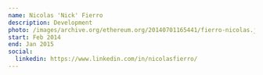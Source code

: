 ```yaml
---
name: Nicolas 'Nick' Fierro
description: Development
photo: /images/archive.org/ethereum.org/20140701165441/fierro-nicolas.jpg
start: Feb 2014
end: Jan 2015
social:
  linkedin: https://www.linkedin.com/in/nicolasfierro/
---
```


